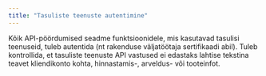 ```yaml
---
title: "Tasuliste teenuste autentimine"
---
```

Kõik API-pöördumised seadme funktsioonidele, mis kasutavad tasulisi teenuseid,
tuleb autentida (nt rakenduse väljatöötaja sertifikaadi abil). Tuleb
kontrollida, et tasuliste teenuste API vastused ei edastaks lahtise tekstina
teavet kliendikonto kohta, hinnastamis-, arveldus- või tooteinfot.
